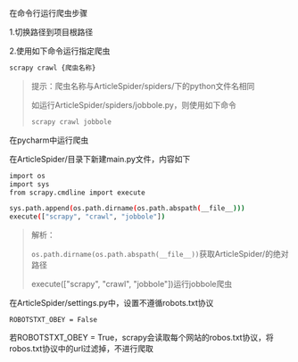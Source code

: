 在命令行运行爬虫步骤

1.切换路径到项目根路径

2.使用如下命令运行指定爬虫

```bash
scrapy crawl {爬虫名称}
```

> 提示：爬虫名称与ArticleSpider/spiders/下的python文件名相同
>
> 如运行ArticleSpider/spiders/jobbole.py，则使用如下命令
>
> ```bash
> scrapy crawl jobbole
> ```



在pycharm中运行爬虫

在ArticleSpider/目录下新建main.py文件，内容如下

```bash
import os
import sys
from scrapy.cmdline import execute

sys.path.append(os.path.dirname(os.path.abspath(__file__)))
execute(["scrapy", "crawl", "jobbole"])
```

> 解析：
>
> `os.path.dirname(os.path.abspath(__file__))`获取ArticleSpider/的绝对路径
>
> execute(["scrapy", "crawl", "jobbole"])运行jobbole爬虫



在ArticleSpider/settings.py中，设置不遵循robots.txt协议

```
ROBOTSTXT_OBEY = False
```

若ROBOTSTXT_OBEY = True，scrapy会读取每个网站的robos.txt协议，将robos.txt协议中的url过滤掉，不进行爬取